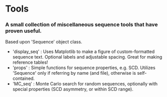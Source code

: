 # Tools
### A small collection of miscellaneous sequence tools that have proven useful.

Based upon 'Sequence' object class.

* 'display_seq' : Uses Matplotlib to make a figure of custom-formatted sequence text. Optional labels and adjustable spacing. Great for making reference tables!
* 'props' : Simple functions for sequence properties, e.g. SCD. Utilizes 'Sequence' only if referring by name (and file), otherwise is self-contained.
* 'MC_seq' : Monte Carlo search for random sequences, optionally with special properties (SCD asymmetry, or within SCD range).
